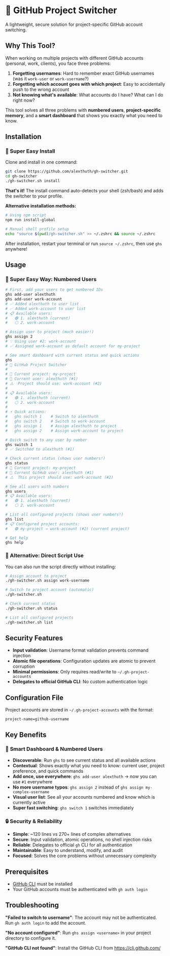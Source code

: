# 🎯 GitHub Project Switcher

A lightweight, secure solution for project-specific GitHub account switching.

## Why This Tool?

When working on multiple projects with different GitHub accounts (personal, work, clients), you face three problems:
1. **Forgetting usernames**: Hard to remember exact GitHub usernames (was it `work-user` or `work-username`?)
2. **Forgetting which account goes with which project**: Easy to accidentally push to the wrong account
3. **Not knowing what's available**: What accounts do I have? What can I do right now?

This tool solves all three problems with **numbered users**, **project-specific memory**, and a **smart dashboard** that shows you exactly what you need to know.

## Installation

### 🎯 Super Easy Install

Clone and install in one command:

```bash
git clone https://github.com/alexthuth/gh-switcher.git
cd gh-switcher
./gh-switcher.sh install
```

**That's it!** The install command auto-detects your shell (zsh/bash) and adds the switcher to your profile.

**Alternative installation methods:**
```bash
# Using npm script
npm run install-global

# Manual shell profile setup
echo "source $(pwd)/gh-switcher.sh" >> ~/.zshrc && source ~/.zshrc
```

After installation, restart your terminal or run `source ~/.zshrc`, then use `ghs` anywhere!

## Usage

### 🚀 Super Easy Way: Numbered Users

```bash
# First, add your users to get numbered IDs
ghs add-user alexthuth
ghs add-user work-account
# ✅ Added alexthuth to user list
# ✅ Added work-account to user list
# 📋 Available users:
#   🟢 1. alexthuth (current)
#   ⚪ 2. work-account

# Assign user to project (much easier!)
ghs assign 2
# 💡 Using user #2: work-account
# ✅ Assigned work-account as default account for my-project

# See smart dashboard with current status and quick actions
ghs
# 🎯 GitHub Project Switcher
# 
# 📍 Current project: my-project
# 🔑 Current user: alexthuth (#1)
# ⚠️  Project should use: work-account (#2)
#
# 📋 Available users:
#   🟢 1. alexthuth (current)
#   ⚪ 2. work-account
#
# ⚡ Quick actions:
#   ghs switch 1    # Switch to alexthuth
#   ghs switch 2    # Switch to work-account
#   ghs assign 1    # Assign alexthuth to project
#   ghs assign 2    # Assign work-account to project

# Quick switch to any user by number
ghs switch 1
# ✅ Switched to alexthuth (#1)

# Check current status (shows user numbers!)
ghs status
# 📍 Current project: my-project
# 🔑 Current GitHub user: alexthuth (#1)
# ⚠️  This project should use: work-account (#2)

# See all users with numbers
ghs users
# 📋 Available users:
#   🟢 1. alexthuth (current)
#   ⚪ 2. work-account

# List all configured projects (shows user numbers!)
ghs list
# 📋 Configured project accounts:
#   🟢 my-project → work-account (#2) (current project)

# Get help
ghs help
```

### 🔧 Alternative: Direct Script Use

You can also run the script directly without installing:

```bash
# Assign account to project
./gh-switcher.sh assign work-username

# Switch to project account (automatic)
./gh-switcher.sh

# Check current status  
./gh-switcher.sh status

# List all configured projects
./gh-switcher.sh list
```

## Security Features

- **Input validation**: Username format validation prevents command injection
- **Atomic file operations**: Configuration updates are atomic to prevent corruption
- **Minimal permissions**: Only requires read/write to `~/.gh-project-accounts`
- **Delegates to official GitHub CLI**: No custom authentication logic

## Configuration File

Project accounts are stored in `~/.gh-project-accounts` with the format:
```
project-name=github-username
```

## Key Benefits

### 🎯 **Smart Dashboard & Numbered Users**
- **Discoverable**: Run `ghs` to see current status and all available actions
- **Contextual**: Shows exactly what you need to know: current user, project preference, and quick commands
- **Add once, use everywhere**: `ghs add-user alexthuth` → now you can use `#1` everywhere  
- **No more username typos**: `ghs assign 2` instead of `ghs assign my-complex-username`
- **Visual user list**: See all your accounts numbered and know which is currently active
- **Super fast switching**: `ghs switch 1` switches immediately

### 🔒 **Security & Reliability** 
- **Simple**: ~120 lines vs 270+ lines of complex alternatives
- **Secure**: Input validation, atomic operations, no shell injection risks
- **Reliable**: Delegates to official `gh` CLI for all authentication
- **Maintainable**: Easy to understand, modify, and audit
- **Focused**: Solves the core problems without unnecessary complexity

## Prerequisites

- [GitHub CLI](https://cli.github.com/) must be installed
- Your GitHub accounts must be authenticated with `gh auth login`

## Troubleshooting

**"Failed to switch to username"**: The account may not be authenticated. Run `gh auth login` to add the account.

**"No account configured"**: Run `ghs assign <username>` in your project directory to configure it.

**"GitHub CLI not found"**: Install the GitHub CLI from https://cli.github.com/ 